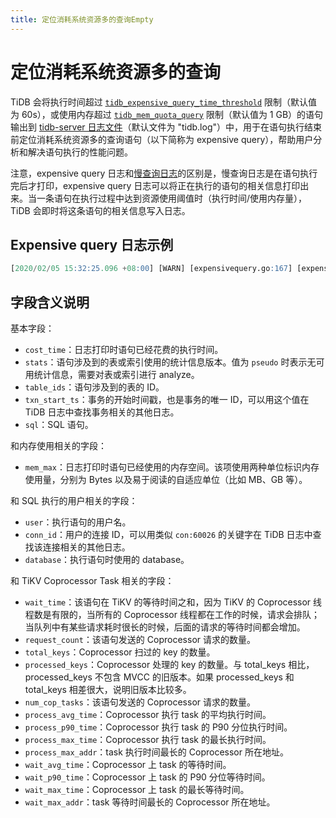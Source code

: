 ```yaml
---
title: 定位消耗系统资源多的查询Empty
---
```


# 定位消耗系统资源多的查询

TiDB 会将执行时间超过 [`tidb_expensive_query_time_threshold`](/system-variables.md#tidb_expensive_query_time_threshold) 限制（默认值为 60s），或使用内存超过 [`tidb_mem_quota_query`](/system-variables.md#tidb_mem_quota_query) 限制（默认值为 1 GB）的语句输出到 [tidb-server 日志文件](/tidb-configuration-file.md#logfile)（默认文件为 "tidb.log"）中，用于在语句执行结束前定位消耗系统资源多的查询语句（以下简称为 expensive query），帮助用户分析和解决语句执行的性能问题。

注意，expensive query 日志和[慢查询日志](/identify-slow-queries.md)的区别是，慢查询日志是在语句执行完后才打印，expensive query 日志可以将正在执行的语句的相关信息打印出来。当一条语句在执行过程中达到资源使用阈值时（执行时间/使用内存量），TiDB 会即时将这条语句的相关信息写入日志。

## Expensive query 日志示例

```sql
[2020/02/05 15:32:25.096 +08:00] [WARN] [expensivequery.go:167] [expensive_query] [cost_time=60.008338935s] [wait_time=0s] [request_count=1] [total_keys=70] [process_keys=65] [num_cop_tasks=1] [process_avg_time=0s] [process_p90_time=0s] [process_max_time=0s] [process_max_addr=10.0.1.9:20160] [wait_avg_time=0.002s] [wait_p90_time=0.002s] [wait_max_time=0.002s] [wait_max_addr=10.0.1.9:20160] [stats=t:pseudo] [conn_id=60026] [user=root] [database=test] [table_ids="[122]"] [txn_start_ts=414420273735139329] [mem_max="1035 Bytes (1.0107421875 KB)"] [sql="insert into t select sleep(1) from t"]
```

## 字段含义说明

基本字段：

* `cost_time`：日志打印时语句已经花费的执行时间。
* `stats`：语句涉及到的表或索引使用的统计信息版本。值为 `pseudo` 时表示无可用统计信息，需要对表或索引进行 analyze。
* `table_ids`：语句涉及到的表的 ID。
* `txn_start_ts`：事务的开始时间戳，也是事务的唯一 ID，可以用这个值在 TiDB 日志中查找事务相关的其他日志。
* `sql`：SQL 语句。

和内存使用相关的字段：

* `mem_max`：日志打印时语句已经使用的内存空间。该项使用两种单位标识内存使用量，分别为 Bytes 以及易于阅读的自适应单位（比如 MB、GB 等）。

和 SQL 执行的用户相关的字段：

* `user`：执行语句的用户名。
* `conn_id`：用户的连接 ID，可以用类似 `con:60026` 的关键字在 TiDB 日志中查找该连接相关的其他日志。
* `database`：执行语句时使用的 database。

和 TiKV Coprocessor Task 相关的字段：

* `wait_time`：该语句在 TiKV 的等待时间之和，因为 TiKV 的 Coprocessor 线程数是有限的，当所有的 Coprocessor 线程都在工作的时候，请求会排队；当队列中有某些请求耗时很长的时候，后面的请求的等待时间都会增加。
* `request_count`：该语句发送的 Coprocessor 请求的数量。
* `total_keys`：Coprocessor 扫过的 key 的数量。
* `processed_keys`：Coprocessor 处理的 key 的数量。与 total_keys 相比，processed_keys 不包含 MVCC 的旧版本。如果 processed_keys 和 total_keys 相差很大，说明旧版本比较多。
* `num_cop_tasks`：该语句发送的 Coprocessor 请求的数量。
* `process_avg_time`：Coprocessor 执行 task 的平均执行时间。
* `process_p90_time`：Coprocessor 执行 task 的 P90 分位执行时间。
* `process_max_time`：Coprocessor 执行 task 的最长执行时间。
* `process_max_addr`：task 执行时间最长的 Coprocessor 所在地址。
* `wait_avg_time`：Coprocessor 上 task 的等待时间。
* `wait_p90_time`：Coprocessor 上 task 的 P90 分位等待时间。
* `wait_max_time`：Coprocessor 上 task 的最长等待时间。
* `wait_max_addr`：task 等待时间最长的 Coprocessor 所在地址。
